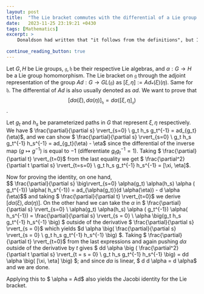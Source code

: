 ```yaml
---
layout: post
title:  "The Lie bracket commutes with the differential of a Lie group homomorphism"
date:   2023-11-25 23:19:21 +0430
tags: [Mathematics]
excerpt: >
    Donaldson had written that "it follows from the definitions", but I needed to ponder on it for a while... 
    
continue_reading_button: true
---
```


Let $G,H$ be Lie groups, $\mathfrak{g},\mathfrak{h}$ be their respective Lie algebras, and $\alpha: G \to H$ be a Lie group homomorphism. The Lie bracket on $\mathfrak{g}$ through the adjoint representation of the group $Ad: G \to GL(\mathfrak{g})$ as $[\xi, \eta] := Ad_*(\xi)(\eta)$. Same for $\mathfrak{h}$.
The differential of $Ad$ is also usually denoted as $ad$. We want to prove that 
$$ \big[d \alpha (\xi), d \alpha (\eta)\big]_{\mathfrak{h}} = d \alpha \big([\xi, \eta]_{\mathfrak{g}}\big) $$.

Let $g_t$ and $h_s$ be parameterized paths in $G$ that represent $\xi, \eta$ respectively. We have $ \frac{\partial}{\partial s} \rvert_{s=0} \ g_t h_s g_t^{-1} = ad_{g_t}(\eta)$, and we can show $ \frac{\partial}{\partial s} \rvert_{s=0} \ g_t h_s g_t^{-1} h_s^{-1} = ad_{g_t}(\eta) - \eta$ 
since the differential of the inverse map $(g \mapsto g^{-1})$ is equal to $-1$ (differentiate $g_t g_t^{-1} =1$). Taking $ \frac{\partial}{\partial t} \rvert_{t=0}$ from the last equality we get
$ \frac{\partial^2}{\partial t \partial s} \rvert_{t=s=0} \ g_t h_s g_t^{-1} h_s^{-1} = [\xi, \eta]$. 

Now for proving the identity, on one hand,  
\$$ \frac{\partial}{\partial s} \big\rvert_{s=0} \alpha(g_t) \alpha(h_s) \alpha ( g_t^{-1}) \alpha( h_s^{-1}) = ad_{\alpha(g_t)}(d \alpha(\eta)) - d \alpha (\eta)$$ 
and taking $ \frac{\partial}{\partial t} \rvert_{t=0}$ we derive $[d \alpha(\xi), d \alpha(\eta)]$. On the other hand we can take the $\alpha$ in $ \frac{\partial}{\partial s} \rvert_{s=0} \ \alpha(g_t) \alpha(h_s) \alpha ( g_t^{-1}) \alpha( h_s^{-1}) = \frac{\partial}{\partial s} \rvert_{s = 0} \ \alpha \big(g_t h_s g_t^{-1} h_s^{-1} \big) $ outside of the derivative $ \frac{\partial}{\partial s} \rvert_{s = 0}$ which yields $d \alpha \big( \frac{\partial}{\partial s} \rvert_{s = 0} \ g_t h_s g_t^{-1} h_s^{-1} \big) $. Taking $ \frac{\partial}{\partial t} \rvert_{t=0}$ from the last expressions and again pushing $d \alpha$ outside of the derivative by $t$ gives
$  dd \alpha \big ( \frac{\partial^2}{\partial t \partial s} \rvert_{t = s = 0} \ g_t h_s g_t^{-1} h_s^{-1} \big) = dd \alpha \big( [\xi, \eta] \big) $; and since $d \alpha$ is linear,  $ d d \alpha = d \alpha$ and we are done.

Applying this to $ \alpha = Ad$ also yields the Jacobi identity for the Lie bracket.